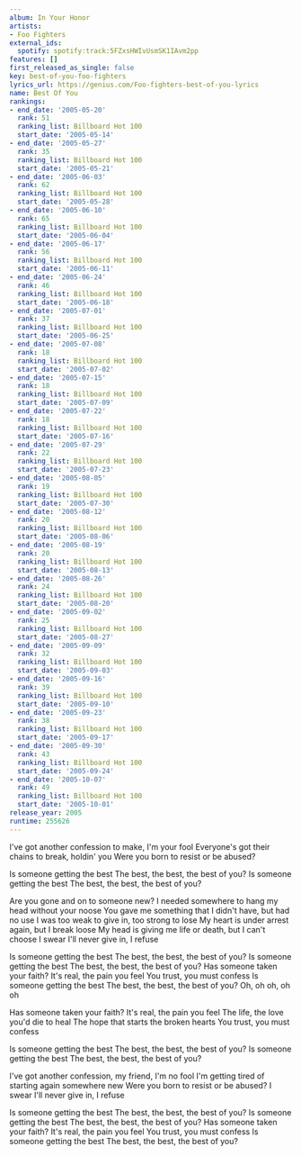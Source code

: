 ```yaml
---
album: In Your Honor
artists:
- Foo Fighters
external_ids:
  spotify: spotify:track:5FZxsHWIvUsmSK1IAvm2pp
features: []
first_released_as_single: false
key: best-of-you-foo-fighters
lyrics_url: https://genius.com/Foo-fighters-best-of-you-lyrics
name: Best Of You
rankings:
- end_date: '2005-05-20'
  rank: 51
  ranking_list: Billboard Hot 100
  start_date: '2005-05-14'
- end_date: '2005-05-27'
  rank: 35
  ranking_list: Billboard Hot 100
  start_date: '2005-05-21'
- end_date: '2005-06-03'
  rank: 62
  ranking_list: Billboard Hot 100
  start_date: '2005-05-28'
- end_date: '2005-06-10'
  rank: 65
  ranking_list: Billboard Hot 100
  start_date: '2005-06-04'
- end_date: '2005-06-17'
  rank: 56
  ranking_list: Billboard Hot 100
  start_date: '2005-06-11'
- end_date: '2005-06-24'
  rank: 46
  ranking_list: Billboard Hot 100
  start_date: '2005-06-18'
- end_date: '2005-07-01'
  rank: 37
  ranking_list: Billboard Hot 100
  start_date: '2005-06-25'
- end_date: '2005-07-08'
  rank: 18
  ranking_list: Billboard Hot 100
  start_date: '2005-07-02'
- end_date: '2005-07-15'
  rank: 18
  ranking_list: Billboard Hot 100
  start_date: '2005-07-09'
- end_date: '2005-07-22'
  rank: 18
  ranking_list: Billboard Hot 100
  start_date: '2005-07-16'
- end_date: '2005-07-29'
  rank: 22
  ranking_list: Billboard Hot 100
  start_date: '2005-07-23'
- end_date: '2005-08-05'
  rank: 19
  ranking_list: Billboard Hot 100
  start_date: '2005-07-30'
- end_date: '2005-08-12'
  rank: 20
  ranking_list: Billboard Hot 100
  start_date: '2005-08-06'
- end_date: '2005-08-19'
  rank: 20
  ranking_list: Billboard Hot 100
  start_date: '2005-08-13'
- end_date: '2005-08-26'
  rank: 24
  ranking_list: Billboard Hot 100
  start_date: '2005-08-20'
- end_date: '2005-09-02'
  rank: 25
  ranking_list: Billboard Hot 100
  start_date: '2005-08-27'
- end_date: '2005-09-09'
  rank: 32
  ranking_list: Billboard Hot 100
  start_date: '2005-09-03'
- end_date: '2005-09-16'
  rank: 39
  ranking_list: Billboard Hot 100
  start_date: '2005-09-10'
- end_date: '2005-09-23'
  rank: 38
  ranking_list: Billboard Hot 100
  start_date: '2005-09-17'
- end_date: '2005-09-30'
  rank: 43
  ranking_list: Billboard Hot 100
  start_date: '2005-09-24'
- end_date: '2005-10-07'
  rank: 49
  ranking_list: Billboard Hot 100
  start_date: '2005-10-01'
release_year: 2005
runtime: 255626
---
```

I've got another confession to make, I'm your fool
Everyone's got their chains to break, holdin' you
Were you born to resist or be abused?


Is someone getting the best
The best, the best, the best of you?
Is someone getting the best
The best, the best, the best of you?


Are you gone and on to someone new?
I needed somewhere to hang my head without your noose
You gave me something that I didn't have, but had no use
I was too weak to give in, too strong to lose
My heart is under arrest again, but I break loose
My head is giving me life or death, but I can't choose
I swear I'll never give in, I refuse


Is someone getting the best
The best, the best, the best of you?
Is someone getting the best
The best, the best, the best of you?
Has someone taken your faith?
It's real, the pain you feel
You trust, you must confess
Is someone getting the best
The best, the best, the best of you?
Oh, oh oh, oh oh


Has someone taken your faith?
It's real, the pain you feel
The life, the love you'd die to heal
The hope that starts the broken hearts
You trust, you must confess


Is someone getting the best
The best, the best, the best of you?
Is someone getting the best
The best, the best, the best of you?


I've got another confession, my friend, I'm no fool
I'm getting tired of starting again somewhere new
Were you born to resist or be abused?
I swear I'll never give in, I refuse


Is someone getting the best
The best, the best, the best of you?
Is someone getting the best
The best, the best, the best of you?
Has someone taken your faith?
It's real, the pain you feel
You trust, you must confess
Is someone getting the best
The best, the best, the best of you?
